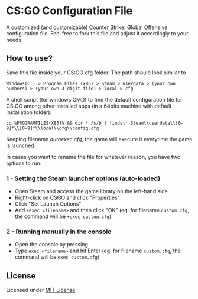 # CS:GO Configuration File

A customized (and customizable) Counter Strike: Global Offensive configuration file.
Feel free to fork this file and adjust it accordingly to your needs.

## How to use?

Save this file inside your CS:GO cfg folder. The path should look similar to 

```
Windows(C:) > Program Files (x86) > Steam > userdata > (your own numbers) > (your own 3 digit file) > local > cfg
```

A shell script (for windows CMD) to find the default configuration file for CS:GO among other installed apps (in a 64bits machine with default installation folder):

```
cd %PROGRAMFILES(X86)% && dir * /s/b | findstr Steam\\userdata\\[0-9]*\\[0-9]*\\local\\cfg\\config.cfg
```

Keeping filename _autoexec.cfg_, the game will execute it everytime the game is launched.

In cases you want to rename the file for whatever reason, you have two options to run:

### 1 - Setting the Steam launcher options (auto-loaded)

* Open Steam and access the game library on the left-hand side.
* Right-click on CSGO and click "Properties"
* Click "Set Launch Options"
* Add `+exec <filename>` and then click "OK" (eg: for filename `custom.cfg`, the command will be `+exec custom.cfg`)

### 2 - Running manually in the console

* Open the console by pressing '
* Type `exec <filename>` and hit Enter (eg: for filename `custom.cfg`, the command will be `exec custom.cfg`)

## License

Licensed under [MIT License](https://opensource.org/licenses/MIT)
